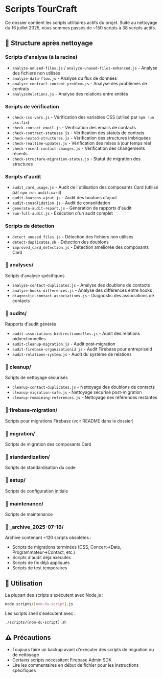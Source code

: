 # Scripts TourCraft

Ce dossier contient les scripts utilitaires actifs du projet. Suite au nettoyage du 16 juillet 2025, nous sommes passés de ~150 scripts à 38 scripts actifs.

## 📂 Structure après nettoyage

### Scripts d'analyse (à la racine)
- `analyze-unused-files.js` / `analyze-unused-files-enhanced.js` - Analyse des fichiers non utilisés
- `analyze-data-flow.js` - Analyse du flux de données
- `analyze-contract-content-problem.js` - Analyse des problèmes de contrats
- `analyzeRelations.js` - Analyse des relations entre entités

### Scripts de vérification
- `check-css-vars.js` - Vérification des variables CSS (utilisé par `npm run css:fix`)
- `check-contact-email.js` - Vérification des emails de contacts
- `check-contract-statuses.js` - Vérification des statuts de contrats
- `check-nested-structures.js` - Vérification des structures imbriquées
- `check-realtime-updates.js` - Vérification des mises à jour temps réel
- `check-recent-contact-changes.js` - Vérification des changements récents
- `check-structure-migration-status.js` - Statut de migration des structures

### Scripts d'audit
- `audit_card_usage.js` - Audit de l'utilisation des composants Card (utilisé par `npm run audit:card`)
- `audit-boutons-ajout.js` - Audit des boutons d'ajout
- `audit-consolidation.js` - Audit de consolidation
- `generate-audit-report.js` - Génération de rapports d'audit
- `run-full-audit.js` - Exécution d'un audit complet

### Scripts de détection
- `detect_unused_files.js` - Détection des fichiers non utilisés
- `detect-duplicates.sh` - Détection des doublons
- `improved_card_detection.js` - Détection améliorée des composants Card

### 📁 analyses/
Scripts d'analyse spécifiques
- `analyze-contact-duplicates.js` - Analyse des doublons de contacts
- `analyze-hooks-differences.js` - Analyse des différences entre hooks
- `diagnostic-contact-associations.js` - Diagnostic des associations de contacts

### 📁 audits/
Rapports d'audit générés
- `audit-associations-bidirectionnelles.js` - Audit des relations bidirectionnelles
- `audit-cleanup-migration.js` - Audit post-migration
- `audit-firebase-organizationid.js` - Audit Firebase pour entrepriseId
- `audit-relations-system.js` - Audit du système de relations

### 📁 cleanup/
Scripts de nettoyage sécurisés
- `cleanup-contact-duplicates.js` - Nettoyage des doublons de contacts
- `cleanup-migration-safe.js` - Nettoyage sécurisé post-migration
- `cleanup-remaining-references.js` - Nettoyage des références restantes

### 📁 firebase-migration/
Scripts pour migrations Firebase (voir README dans le dossier)

### 📁 migration/
Scripts de migration des composants Card

### 📁 standardization/
Scripts de standardisation du code

### 📁 setup/
Scripts de configuration initiale

### 📁 maintenance/
Scripts de maintenance

### 📁 _archive_2025-07-16/
Archive contenant ~120 scripts obsolètes :
- Scripts de migrations terminées (CSS, Concert→Date, Programmateur→Contact, etc.)
- Scripts d'audit déjà exécutés
- Scripts de fix déjà appliqués
- Scripts de test temporaires

## 📝 Utilisation

La plupart des scripts s'exécutent avec Node.js :
```bash
node scripts/[nom-du-script].js
```

Les scripts shell s'exécutent avec :
```bash
./scripts/[nom-du-script].sh
```

## ⚠️ Précautions

- Toujours faire un backup avant d'exécuter des scripts de migration ou de nettoyage
- Certains scripts nécessitent Firebase Admin SDK
- Lire les commentaires en début de fichier pour les instructions spécifiques